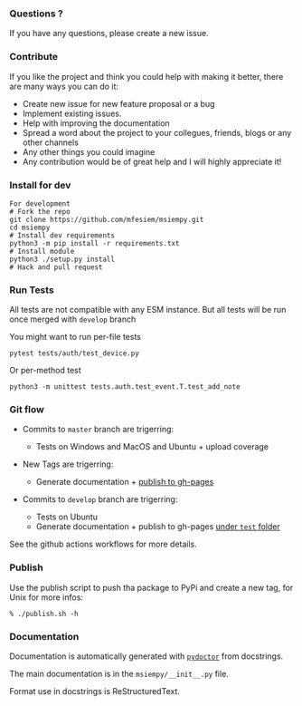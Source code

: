 ### Questions ?  

If you have any questions, please create a new issue.  

### Contribute  

If you like the project and think you could help with making it better, there are many ways you can do it:   

- Create new issue for new feature proposal or a bug
- Implement existing issues.
- Help with improving the documentation
- Spread a word about the project to your collegues, friends, blogs or any other channels
- Any other things you could imagine
- Any contribution would be of great help and I will highly appreciate it!

### Install for dev
```
For development
# Fork the repo
git clone https://github.com/mfesiem/msiempy.git
cd msiempy
# Install dev requirements
python3 -m pip install -r requirements.txt
# Install module
python3 ./setup.py install
# Hack and pull request
```

### Run Tests


All tests are not compatible with any ESM instance. But all tests will be run once merged with `develop` branch

You might want to run per-file tests
```
pytest tests/auth/test_device.py
```

Or per-method test
```
python3 -m unittest tests.auth.test_event.T.test_add_note
```


### Git flow
- Commits to `master` branch are trigerring: 
    - Tests on Windows and MacOS and Ubuntu + upload coverage

- New Tags are trigerring:
    - Generate documentation + [publish to gh-pages](https://mfesiem.github.io/docs/msiempy/)

- Commits to `develop` branch are trigerring:
    - Tests on Ubuntu
    - Generate documentation + publish to gh-pages [under `test` folder](https://mfesiem.github.io/docs/test/msiempy/)

See the github actions workflows for more details.  

### Publish

Use the publish script to push tha package to PyPi and create a new tag, for Unix for more infos:
```
% ./publish.sh -h
```

### Documentation
Documentation is automatically generated with [`pydoctor`](https://pydoctor.readthedocs.io/en/latest/) from docstrings. 

The main documentation is in the `msiempy/__init__.py` file.  

Format use in docstrings is ReStructuredText.

